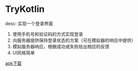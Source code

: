 # TryKotlin 
desc: 实现一个登录界面
1. 使用手机号和验证码的方式实现登录
2. 向服务器提供保持登录状态的方案（可在模拟器的响应中提供）
3. 模拟服务器响应，根据成功或失败给出相应的反馈
4. UI风格简单

[apk下载](https://github.com/lizwangying/TryKotlin/releases/tag/1.0.0)
